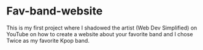 # Fav-band-website

This is my first project where I shadowed the artist (Web Dev Simplified) on YouTube on how to create a website about your favorite band and I chose Twice as my favorite Kpop band. 
